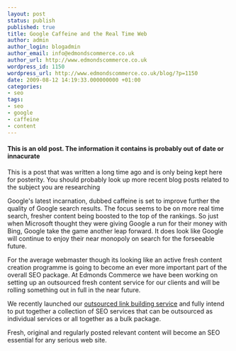```yaml
---
layout: post
status: publish
published: true
title: Google Caffeine and the Real Time Web
author: admin
author_login: blogadmin
author_email: info@edmondscommerce.co.uk
author_url: http://www.edmondscommerce.co.uk
wordpress_id: 1150
wordpress_url: http://www.edmondscommerce.co.uk/blog/?p=1150
date: 2009-08-12 14:19:33.000000000 +01:00
categories:
- seo
tags:
- seo
- google
- caffeine
- content
---
```

<div class="oldpost"><h4>This is an old post. The information it contains is probably out of date or innacurate</h4>
<p>
This is a post that was written a long time ago and is only being kept here for posterity.
You should probably look up more recent blog posts related to the subject you are researching
</p>
</div>
Google's latest incarnation, dubbed caffeine is set to improve further the quality of Google search results. The focus seems to be on more real time search, fresher content being boosted to the top of the rankings. So just when Microsoft thought they were giving Google a run for their money with Bing, Google take the game another leap forward. It does look like Google will continue to enjoy their near monopoly on search for the forseeable future.

For the average webmaster though its looking like an active fresh content creation programme is going to become an ever more important part of the overall SEO package. At Edmonds Commerce we have been working on setting up an outsourced fresh content service for our clients and will be rolling something out in full in the near future.

We recently launched our <a href="http://www.edmondscommerce.co.uk/blog/seo/link-building-service/">outsourced link building service</a> and fully intend to put together a collection of SEO services that can be outsourced as individual services or all together as a bulk package.

Fresh, original and regularly posted relevant content will become an SEO essential for any serious web site.
